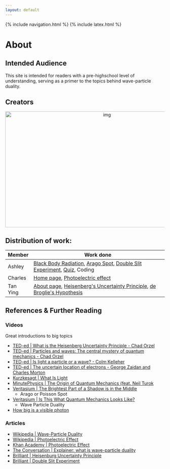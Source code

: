 ```yaml
---
layout: default
---
```


{% include navigation.html %}
{% include latex.html %}

# About

## Intended Audience

This site is intended for readers with a pre-highschool level of understanding, serving as a primer to the topics behind wave-particle duality.

## Creators

<p align="center"><img src="https://cdn.discordapp.com/attachments/871608801235697754/897447967785619516/unknown.png" alt="img"  width="627" height="367"/></p>


## Distribution of work:

| Member      | Work done   |
| ----------- | ----------- |
| Ashley      | <a href="blackbody">Black Body Radiation</a>, <a href="arago">Arago Spot</a>, <a href="doubleslit">Double Slit Experiment</a>, <a href="quiz">Quiz</a>, Coding  |
| Charles     | <a href=".">Home page</a>,  <a href="photoelectric">Photoelectric effect</a>     |
| Tan Ying    | <a href="about">About page</a>, <a href="heisenberg">Heisenberg's Uncertainty Principle</a>, <a href="debroglie">de Broglie's Hypothesis</a>  |

## References & Further Reading

### Videos
Great introductions to big topics

* [TED-ed \| What is the Heisenberg Uncertainty Principle - Chad Orzel](https://www.youtube.com/watch?v=TQKELOE9eY4)
* [TED-ed \| Particles and waves: The central mystery of quantum mechanics - Chad Orzel](https://www.youtube.com/watch?v=Hk3fgjHNQ2Q)
* [TED-ed \| Is light a particle or a wave? - Colm Kelleher](https://www.youtube.com/watch?v=J1yIApZtLos)
* [TED-ed \| The uncertain location of electrons - George Zaidan and Charles Morton](https://www.youtube.com/watch?v=8ROHpZ0A70I)
* [Kurzkesagt \| What Is Light](https://www.youtube.com/watch?v=IXxZRZxafEQ)
* [MinutePhysics \| The Origin of Quantum Mechanics (feat. Neil Turok](https://www.youtube.com/watch?v=i1TVZIBj7UA)
* [Veritasium \| The Brightest Part of a Shadow is in the Middle](https://www.youtube.com/watch?v=y9c8oZ49pFc)
  *  Arago or Poisson Spot
* [Veritasium \| Is This What Quantum Mechanics Looks Like?](https://www.youtube.com/watch?v=WIyTZDHuarQ)
  * Wave Particle Duality
* [How big is a visible photon](https://www.youtube.com/watch?v=SDtAh9IwG-I)

### Articles
* [Wikipedia \| Wave-Particle Duality](https://en.wikipedia.org/wiki/Wave%E2%80%93particle_duality)
* [Wikipedia \| Photoelectric Effect](https://en.wikipedia.org/wiki/Wave%E2%80%93particle_duality)
* [Khan Academy \| Photoelectric Effect](https://www.khanacademy.org/science/physics/quantum-physics/photons/a/photoelectric-effect)
* [The Conversation \| Explainer: what is wave-particle duality](https://theconversation.com/explainer-what-is-wave-particle-duality-7414)
* [Brilliant \| Heisenburg Uncertainty Principle](https://brilliant.org/wiki/heisenberg-uncertainty-principle/)
* [Brilliant \| Double Slit Experiment](https://brilliant.org/wiki/double-slit-experiment/)

